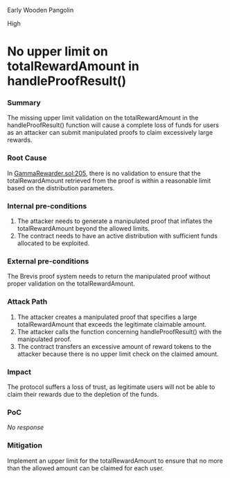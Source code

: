 Early Wooden Pangolin

High

# No upper limit on totalRewardAmount in handleProofResult()

### Summary

The missing upper limit validation on the totalRewardAmount in the handleProofResult() function will cause a complete loss of funds for users as an attacker can submit manipulated proofs to claim excessively large rewards.

### Root Cause

In [GammaRewarder.sol:205](https://github.com/sherlock-audit/2024-10-gamma-rewarder-dustinhuel2/blob/7639e4677697df48bf1bf97bbe4dc0c07556391f/GammaRewarder/contracts/GammaRewarder.sol#L205), there is no validation to ensure that the totalRewardAmount retrieved from the proof is within a reasonable limit based on the distribution parameters.

### Internal pre-conditions

1. The attacker needs to generate a manipulated proof that inflates the totalRewardAmount beyond the allowed limits.
2. The contract needs to have an active distribution with sufficient funds allocated to be exploited.

### External pre-conditions

The Brevis proof system needs to return the manipulated proof without proper validation on the totalRewardAmount.

### Attack Path

1. The attacker creates a manipulated proof that specifies a large totalRewardAmount that exceeds the legitimate claimable amount.
2. The attacker calls the function concerning handleProofResult() with the manipulated proof.
3. The contract transfers an excessive amount of reward tokens to the attacker because there is no upper limit check on the claimed amount.

### Impact

The protocol suffers a loss of trust, as legitimate users will not be able to claim their rewards due to the depletion of the funds.

### PoC

_No response_

### Mitigation

Implement an upper limit for the totalRewardAmount to ensure that no more than the allowed amount can be claimed for each user.
